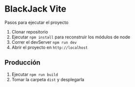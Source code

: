 # BlackJack Vite

Pasos para ejecutar el proyecto

1. Clonar repositorio
2. Ejecutar ```npm install``` para reconstruir los módulos de node
3. Correr el devServer ```npm run dev```
4. Abrir el proyecto en ```http://localhost```

## Producción

1. Ejecutar ```npm run build```
2. Tomar la carpeta ```dist``` y desplegarla
